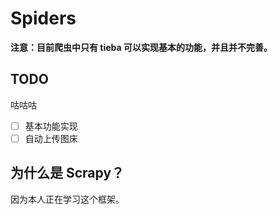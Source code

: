 # Spiders
**注意：目前爬虫中只有 tieba 可以实现基本的功能，并且并不完善。**

## TODO
咕咕咕

- [ ] 基本功能实现
- [ ] 自动上传图床

## 为什么是 Scrapy？
因为本人正在学习这个框架。